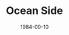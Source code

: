 ---
discogs_id: 3802964
discogs_master_id: 877524
title: Ocean Side
artists: ['菊池桃子']
date: 1984-09-10
genre: ['Pop']
image: Ocean Side-3802964.jpg
label: Vap
country: Japan
styles: ['Kayōkyoku']
video: https://www.youtube.com/watch?v=C1XnLj9690Y
category: Citypop
---